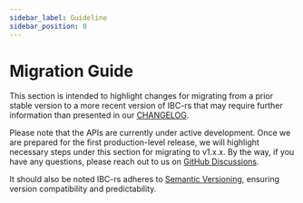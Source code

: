 ```yaml
---
sidebar_label: Guideline
sidebar_position: 0
---
```


# Migration Guide

This section is intended to highlight changes for migrating from a prior stable
version to a more recent version of IBC-rs that may require further information
than presented in our [CHANGELOG](changelog.md).

Please note that the APIs are currently under active development. Once we are
prepared for the first production-level release, we will highlight necessary
steps under this section for migrating to v1.x.x. By the way, if you have any
questions, please reach out to us on [GitHub
Discussions](https://github.com/cosmos/ibc-rs/discussions).

It should also be noted IBC-rs adheres to [Semantic
Versioning](https://semver.org/), ensuring version compatibility and
predictability.
